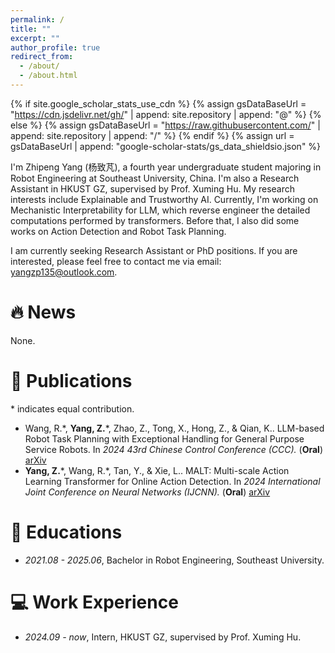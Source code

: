 ```yaml
---
permalink: /
title: ""
excerpt: ""
author_profile: true
redirect_from: 
  - /about/
  - /about.html
---
```


{% if site.google_scholar_stats_use_cdn %}
{% assign gsDataBaseUrl = "https://cdn.jsdelivr.net/gh/" | append: site.repository | append: "@" %}
{% else %}
{% assign gsDataBaseUrl = "https://raw.githubusercontent.com/" | append: site.repository | append: "/" %}
{% endif %}
{% assign url = gsDataBaseUrl | append: "google-scholar-stats/gs_data_shieldsio.json" %}

<span class='anchor' id='about-me'></span>
I'm Zhipeng Yang (杨致芃), a fourth year undergraduate student majoring in Robot Engineering at Southeast University, China. I'm also a Research Assistant in HKUST GZ, supervised by Prof. Xuming Hu. My research interests include Explainable and Trustworthy AI. Currently, I'm working on Mechanistic Interpretability for LLM, which reverse engineer the detailed computations performed by transformers. Before that, I also did some works on Action Detection and Robot Task Planning.

I am currently seeking Research Assistant or PhD positions. If you are interested, please feel free to contact me via email: <yangzp135@outlook.com>. 


<span class='anchor' id='-news'></span>
# 🔥 News
None.


<span class='anchor' id='-publications'></span>
# 📝 Publications
\* indicates equal contribution. 
- Wang, R.\*, **Yang, Z.**\*, Zhao, Z., Tong, X., Hong, Z., \& Qian, K.. LLM-based Robot Task Planning with Exceptional Handling for General Purpose Service Robots. In *2024 43rd Chinese Control Conference (CCC).* (**Oral**) [arXiv](https://arxiv.org/abs/2405.15646)
- **Yang, Z.**\*, Wang, R.\*, Tan, Y., \& Xie, L.. MALT: Multi-scale Action Learning Transformer for Online Action Detection. In *2024 International Joint Conference on Neural Networks (IJCNN).* (**Oral**) [arXiv](https://arxiv.org/abs/2405.20892)


<span class='anchor' id='-educations'></span>
# 📖 Educations
- *2021.08 - 2025.06*, Bachelor in Robot Engineering, Southeast University.


<span class='anchor' id='-work-experience'></span>
# 💻 Work Experience
- *2024.09 - now*, Intern, HKUST GZ, supervised by Prof. Xuming Hu.

